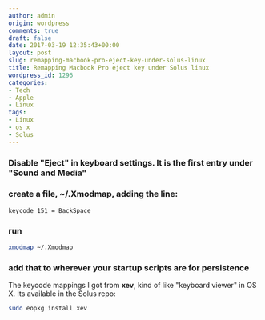 ```yaml
---
author: admin
origin: wordpress
comments: true
draft: false
date: 2017-03-19 12:35:43+00:00
layout: post
slug: remapping-macbook-pro-eject-key-under-solus-linux
title: Remapping Macbook Pro eject key under Solus linux
wordpress_id: 1296
categories:
- Tech
- Apple
- Linux
tags:
- Linux
- os x
- Solus
---
```


### Disable "Eject" in keyboard settings. It is the first entry under "Sound and Media"
### create a file, **~/.Xmodmap**, adding the line:

`keycode 151 = BackSpace`

### run 
```bash
xmodmap ~/.Xmodmap
```

### add that to wherever your startup scripts are for persistence

The keycode mappings I got from **xev**, kind of like "keyboard viewer" in OS X. Its available in the Solus repo:

```bash
sudo eopkg install xev
```
